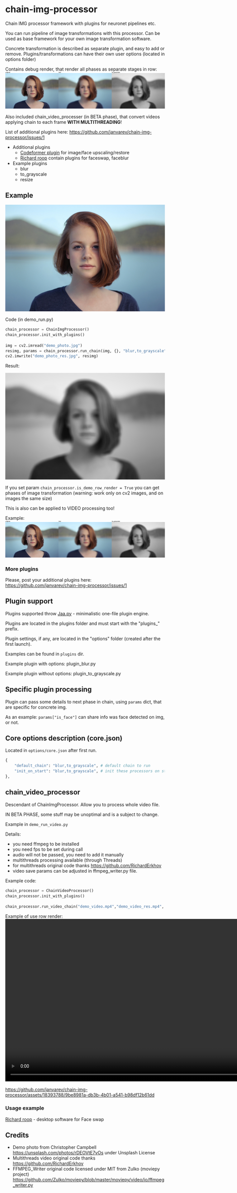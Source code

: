 # chain-img-processor
Chain IMG processor framework with plugins for neuronet pipelines etc.

You can run pipeline of image transformations with this processor. Can be used as base framework for your own image transformation software.  

Concrete transformation is described as separate plugin, and easy to add or remove. Plugins/transformations can have their own user options (located in options folder)

Contains debug render, that render all phases as separate stages in row:
![result](/demo_photo_res_row.jpg "result row photo")

Also included chain_video_processer (in BETA phase), that convert videos applying chain to each frame **WITH MULTITHREADING**!

List of additional plugins here:
https://github.com/janvarev/chain-img-processor/issues/1
- Additional plugins
  - [Codeformer plugin](https://github.com/janvarev/chain-img-plugin-codeformer) for image/face upscaling/restore
  - [Richard roop](https://github.com/RichardErkhov/Richard-roop) contain plugins for faceswap, faceblur
- Example plugins
  - blur
  - to_grayscale
  - resize

## Example 

![origin](/demo_photo.jpg "origin photo")

Code (in demo_run.py)
```python
chain_processor = ChainImgProcessor()
chain_processor.init_with_plugins()

img = cv2.imread("demo_photo.jpg")
resimg, params = chain_processor.run_chain(img, {}, "blur,to_grayscale")
cv2.imwrite("demo_photo_res.jpg", resimg)
```

Result:

![result](/demo_photo_res.jpg "result photo")

If you set param `chain_processor.is_demo_row_render = True` you can get phases of image transformation (warning: work only on cv2 images, and on images the same size)

This is also can be applied to VIDEO processing too!

Example:
![result](/demo_photo_res_row.jpg "result row photo")


### More plugins

Please, post your additional plugins here:
https://github.com/janvarev/chain-img-processor/issues/1

## Plugin support

Plugins supported throw [Jaa.py](https://github.com/janvarev/jaapy) - minimalistic one-file plugin engine.

Plugins are located in the plugins folder and must start with the "plugins_" prefix.

Plugin settings, if any, are located in the "options" folder (created after the first launch).

Examples can be found in `plugins` dir.

Example plugin with options: plugin_blur.py

Example plugin without options: plugin_to_grayscale.py

## Specific plugin processing

Plugin can pass some details to next phase in chain, using `params` dict, that are specific for concrete img. 

As an example: `params["is_face"]` can share info was face detected on img, or not.

## Core options description (core.json)

Located in `options/core.json` after first run.

```python
{
    "default_chain": "blur,to_grayscale", # default chain to run
    "init_on_start": "blur,to_grayscale", # init these processors on start
},
```

## chain_video_processor

Descendant of ChainImgProcessor. Allow you to process whole video file.

IN BETA PHASE, some stuff may be unoptimal and is a subject to change.

Example in `demo_run_video.py`

Details:
- you need ffmpeg to be installed
- you need fps to be set during call
- audio will not be passed, you need to add it manually
- multithreads processing available (through Threads)
- for multithreads original code thanks https://github.com/RichardErkhov
- video save params can be adjusted in ffmpeg_writer.py file.

Example code:
```python
chain_processor = ChainVideoProcessor()
chain_processor.init_with_plugins()

chain_processor.run_video_chain("demo_video.mp4","demo_video_res.mp4", fps=25.0, threads=4, chain="blur") # grayscale affects RGB format, so we don't use it
```

Example of use row render:
<video src='https://github-production-user-asset-6210df.s3.amazonaws.com/18393788/245530004-9be8981a-db3b-4b01-a541-b98df12b61dd.mp4' width=1024></video>

https://github.com/janvarev/chain-img-processor/assets/18393788/9be8981a-db3b-4b01-a541-b98df12b61dd

### Usage example

[Richard roop](https://github.com/RichardErkhov/Richard-roop) - desktop software for Face swap

## Credits
- Demo photo from Christopher Campbell https://unsplash.com/photos/rDEOVtE7vOs under Unsplash License
- Multithreads video original code thanks https://github.com/RichardErkhov
- FFMPEG_Writer original code licensed under MIT from Zulko (moviepy project) https://github.com/Zulko/moviepy/blob/master/moviepy/video/io/ffmpeg_writer.py
